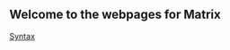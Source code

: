 ## Welcome to the webpages for Matrix

[Syntax](https://github.com/varkenvarken/Matrix/edit/gh-pages/Syntax.md)
